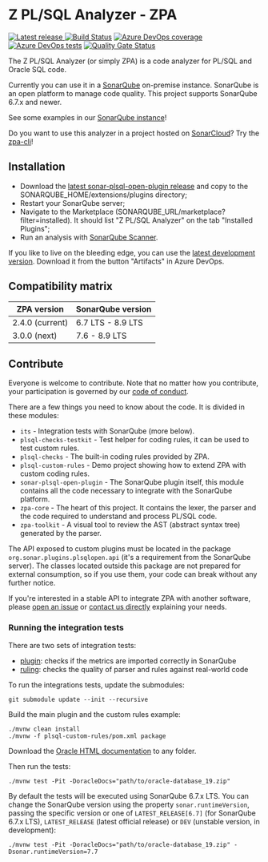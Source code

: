 # Z PL/SQL Analyzer - ZPA

[![Latest release](https://img.shields.io/github/release/felipebz/zpa.svg) ](https://github.com/felipebz/zpa/releases/latest)
[![Build Status](https://dev.azure.com/felipebz/z-plsql-analyzer/_apis/build/status/Build?branchName=main)](https://dev.azure.com/felipebz/z-plsql-analyzer/_build/latest?definitionId=3&branchName=main)
[![Azure DevOps coverage](https://img.shields.io/azure-devops/coverage/felipebz/z-plsql-analyzer/3/main.svg)](https://dev.azure.com/felipebz/z-plsql-analyzer/_build/latest?definitionId=3&branchName=main)
[![Azure DevOps tests](https://img.shields.io/azure-devops/tests/felipebz/z-plsql-analyzer/3/main.svg)](https://dev.azure.com/felipebz/z-plsql-analyzer/_build/latest?definitionId=3&branchName=main)
[![Quality Gate Status](https://sonarqube.felipezorzo.com.br/api/project_badges/measure?project=org.sonar.plsqlopen%3Aplsql&metric=alert_status)](https://sonarqube.felipezorzo.com.br/dashboard?id=org.sonar.plsqlopen%3Aplsql)

The Z PL/SQL Analyzer (or simply ZPA) is a code analyzer for PL/SQL and Oracle SQL code.

Currently you can use it in a [SonarQube](https://www.sonarqube.org) on-premise instance. SonarQube is an open platform to manage code quality. This project supports SonarQube 6.7.x and newer.

See some examples in our [SonarQube instance](https://sonarqube.felipezorzo.com.br/projects?languages=plsqlopen)!

Do you want to use this analyzer in a project hosted on [SonarCloud](https://sonarcloud.io)? Try the [zpa-cli](https://github.com/felipebz/zpa-cli)!

## Installation

- Download the [latest sonar-plsql-open-plugin release](https://github.com/felipebz/zpa/releases/latest) and copy to the SONARQUBE_HOME/extensions/plugins directory;
- Restart your SonarQube server;
- Navigate to the Marketplace (SONARQUBE_URL/marketplace?filter=installed). It should list "Z PL/SQL Analyzer" on the tab "Installed Plugins";
- Run an analysis with [SonarQube Scanner](https://docs.sonarqube.org/display/SCAN/Analyzing+with+SonarQube+Scanner).

If you like to live on the bleeding edge, you can use the [latest development version](https://dev.azure.com/felipebz/z-plsql-analyzer/_build/latest?definitionId=3&branchName=main&view=results). Download it from the button "Artifacts" in Azure DevOps.

## Compatibility matrix

| ZPA version     | SonarQube version |
|-----------------|-------------------|
| 2.4.0 (current) | 6.7 LTS - 8.9 LTS |
| 3.0.0 (next)    | 7.6 - 8.9 LTS     |

## Contribute

Everyone is welcome to contribute. Note that no matter how you contribute, your participation is governed by our [code of conduct](CODE_OF_CONDUCT.md).

There are a few things you need to know about the code. It is divided in these modules:

- `its` - Integration tests with SonarQube (more below).
- `plsql-checks-testkit` - Test helper for coding rules, it can be used to test custom rules.
- `plsql-checks` - The built-in coding rules provided by ZPA.
- `plsql-custom-rules` - Demo project showing how to extend ZPA with custom coding rules.
- `sonar-plsql-open-plugin` - The SonarQube plugin itself, this module contains all the code necessary to integrate with the SonarQube platform.
- `zpa-core` - The heart of this project. It contains the lexer, the parser and the code required to understand and process PL/SQL code.
- `zpa-toolkit` - A visual tool to review the AST (abstract syntax tree) generated by the parser.

The API exposed to custom plugins must be located in the package `org.sonar.plugins.plsqlopen.api` (it's a requirement from the SonarQube server). The classes located outside this package are not prepared for external consumption, so if you use them, your code can break without any further notice.

If you're interested in a stable API to integrate ZPA with another software, please [open an issue](https://github.com/felipebz/zpa/issues/new) or [contact us directly](https://felipezorzo.com.br/contact) explaining your needs.

### Running the integration tests

There are two sets of integration tests:

- [plugin](https://github.com/felipebz/zpa/tree/main/its/plugin): checks if the metrics are imported correctly in SonarQube
- [ruling](https://github.com/felipebz/zpa/tree/main/its/ruling): checks the quality of parser and rules against real-world code

To run the integrations tests, update the submodules:

    git submodule update --init --recursive
    
Build the main plugin and the custom rules example:

    ./mvnw clean install
    ./mvnw -f plsql-custom-rules/pom.xml package
    
Download the [Oracle HTML documentation](https://docs.oracle.com/en/database/oracle/oracle-database/19/zip/oracle-database_19.zip) to any folder.
    
Then run the tests:

    ./mvnw test -Pit -DoracleDocs="path/to/oracle-database_19.zip"

By default the tests will be executed using SonarQube 6.7.x LTS. You can change the SonarQube version using the property `sonar.runtimeVersion`, passing the specific version or one of `LATEST_RELEASE[6.7]` (for SonarQube 6.7.x LTS), `LATEST_RELEASE` (latest official release) or `DEV` (unstable version, in development): 

    ./mvnw test -Pit -DoracleDocs="path/to/oracle-database_19.zip" -Dsonar.runtimeVersion=7.7
